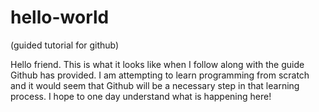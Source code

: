 # hello-world
(guided tutorial for github)

Hello friend. This is what it looks like when I follow along with the
guide Github has provided. I am attempting to learn programming from scratch
and it would seem that Github will be a necessary step in that learning
process. I hope to one day understand what is happening here!

